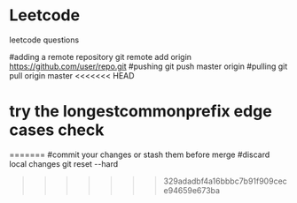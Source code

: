 # Leetcode
 leetcode questions

#adding a remote repository
git remote add origin https://github.com/user/repo.git
#pushing 
git push master origin
#pulling
git pull origin master
<<<<<<< HEAD

# try the longestcommonprefix edge cases check

=======
#commit your changes or stash  them before merge
#discard local changes
git reset --hard
>>>>>>> 329adadbf4a16bbbc7b91f909cece94659e673ba
